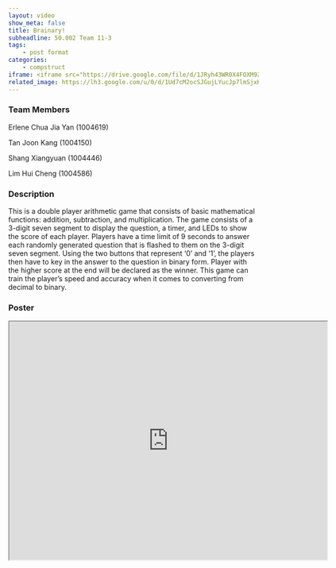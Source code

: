 ```yaml
---
layout: video
show_meta: false
title: Brainary!
subheadline: 50.002 Team 11-3
tags:
    - post format
categories:
    - compstruct
iframe: <iframe src="https://drive.google.com/file/d/1JRyh43WR0X4FOXM9Zzov2mtqDOGXiAHJ/preview" width="640" height="480"></iframe>
related_image: https://lh3.google.com/u/0/d/1Ud7cM2ocSJGujLYucJp7lmSjxKmPzRCI=w300-h300-p-k-nu-iv1
---
```


### Team Members

Erlene Chua Jia Yan (1004619)

Tan Joon Kang (1004150)

Shang Xiangyuan (1004446)

Lim Hui Cheng (1004586)  

### Description

This is a double player arithmetic game that consists of basic mathematical functions: addition, subtraction, and multiplication. The game consists of a 3-digit seven segment to display the question, a timer, and LEDs to show the score of each player. Players have a time limit of 9 seconds to answer each randomly generated question that is flashed to them on the 3-digit seven segment. Using the two buttons that represent ‘0’ and ‘1’, the players then have to key in the answer to the question in binary form. Player with the higher score at the end will be declared as the winner. This game can train the player’s speed and accuracy when it comes to converting from decimal to binary.

### Poster

<iframe src="https://drive.google.com/file/d/1Ud7cM2ocSJGujLYucJp7lmSjxKmPzRCI/preview" width="640" height="480"></iframe>
